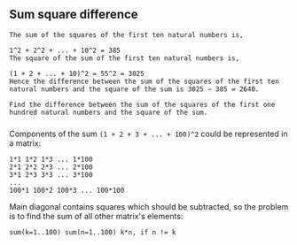 ## Sum square difference

```
The sum of the squares of the first ten natural numbers is,

1^2 + 2^2 + ... + 10^2 = 385
The square of the sum of the first ten natural numbers is,

(1 + 2 + ... + 10)^2 = 55^2 = 3025
Hence the difference between the sum of the squares of the first ten natural numbers and the square of the sum is 3025 − 385 = 2640.

Find the difference between the sum of the squares of the first one hundred natural numbers and the square of the sum.
```

###

Сomponents of the sum `(1 + 2 + 3 + ... + 100)^2` could be represented in a matrix:

```
1*1 1*2 1*3 ... 1*100
2*1 2*2 2*3 ... 2*100
3*1 2*3 3*3 ... 3*100
...
100*1 100*2 100*3 ... 100*100
```

Main diagonal contains squares which should be subtracted, so the problem is to find the sum of all other matrix's elements:

```
sum(k=1..100) sum(n=1..100) k*n, if n != k
```

